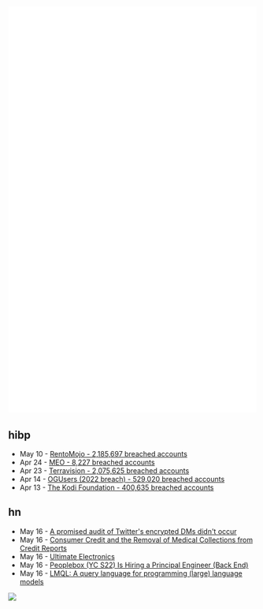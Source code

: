 ![Metrics](https://raw.githubusercontent.com/phixion/phixion/master/metrics.svg)

## hibp

<!--
for https://github.com/phixion/phixion/blob/main/.github/workflows/feeds.yml
-->
<!--START_SECTION:haveibeenpwnd-->
- May 10 - [RentoMojo - 2,185,697 breached accounts](https://haveibeenpwned.com/PwnedWebsites#RentoMojo)
- Apr 24 - [MEO - 8,227 breached accounts](https://haveibeenpwned.com/PwnedWebsites#MEO)
- Apr 23 - [Terravision - 2,075,625 breached accounts](https://haveibeenpwned.com/PwnedWebsites#Terravision)
- Apr 14 - [OGUsers (2022 breach) - 529,020 breached accounts](https://haveibeenpwned.com/PwnedWebsites#OGUsers2022)
- Apr 13 - [The Kodi Foundation - 400,635 breached accounts](https://haveibeenpwned.com/PwnedWebsites#KodiFoundation)
<!--END_SECTION:haveibeenpwnd-->

## hn

<!--
for https://github.com/phixion/phixion/blob/main/.github/workflows/feeds.yml
-->
<!--START_SECTION:hn-->
- May 16 - [A promised audit of Twitter&#x27;s encrypted DMs didn&#x27;t occur](https://www.platformer.news/p/why-you-cant-trust-twitters-encrypted)
- May 16 - [Consumer Credit and the Removal of Medical Collections from Credit Reports](https://www.consumerfinance.gov/data-research/research-reports/consumer-credit-and-the-removal-of-medical-collections-from-credit-reports/)
- May 16 - [Ultimate Electronics](https://ultimateelectronicsbook.com/)
- May 16 - [Peoplebox (YC S22) Is Hiring a Principal Engineer (Back End)](https://www.ycombinator.com/companies/peoplebox/jobs/kpFkrzX-principal-engineer)
- May 16 - [LMQL: A query language for programming (large) language models](https://github.com/eth-sri/lmql)
<!--END_SECTION:hn-->

<!--
for https://yhype.me
-->
![](https://hit.yhype.me/github/profile?user_id=13013670)
